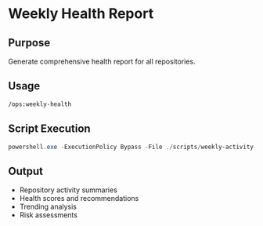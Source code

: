 # Weekly Health Report

## Purpose
Generate comprehensive health report for all repositories.

## Usage
```bash
/ops:weekly-health
```

## Script Execution
```powershell
powershell.exe -ExecutionPolicy Bypass -File ./scripts/weekly-activity-report.ps1 -Verbose
```

## Output
- Repository activity summaries
- Health scores and recommendations  
- Trending analysis
- Risk assessments